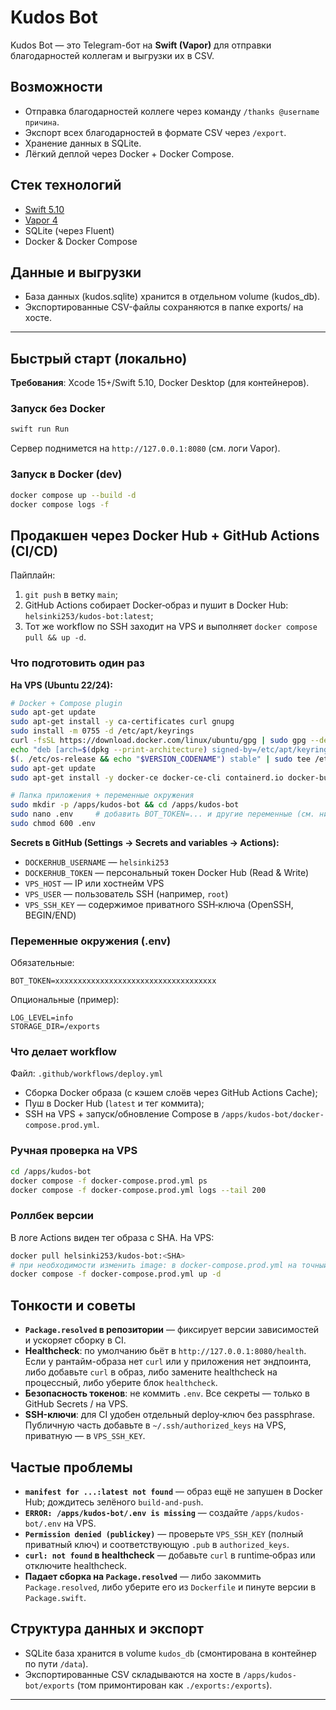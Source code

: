 # Kudos Bot

Kudos Bot — это Telegram-бот на **Swift (Vapor)** для отправки благодарностей коллегам и выгрузки их в CSV.

## Возможности
- Отправка благодарностей коллеге через команду `/thanks @username причина`.
- Экспорт всех благодарностей в формате CSV через `/export`.
- Хранение данных в SQLite.
- Лёгкий деплой через Docker + Docker Compose.

## Стек технологий
- [Swift 5.10](https://swift.org)
- [Vapor 4](https://vapor.codes)
- SQLite (через Fluent)
- Docker & Docker Compose

## Данные и выгрузки
- База данных (kudos.sqlite) хранится в отдельном volume (kudos_db).
- Экспортированные CSV-файлы сохраняются в папке exports/ на хосте.

---

## Быстрый старт (локально)

**Требования**: Xcode 15+/Swift 5.10, Docker Desktop (для контейнеров).
  
### Запуск без Docker
```bash
swift run Run
```
Сервер поднимется на `http://127.0.0.1:8080` (см. логи Vapor).
  
### Запуск в Docker (dev)
```bash
docker compose up --build -d
docker compose logs -f
```

## Продакшен через Docker Hub + GitHub Actions (CI/CD)

Пайплайн:
1. `git push` в ветку `main`;
2. GitHub Actions собирает Docker‑образ и пушит в Docker Hub: `helsinki253/kudos-bot:latest`;
3. Тот же workflow по SSH заходит на VPS и выполняет `docker compose pull && up -d`.

### Что подготовить один раз

**На VPS (Ubuntu 22/24):**
```bash
# Docker + Compose plugin
sudo apt-get update
sudo apt-get install -y ca-certificates curl gnupg
sudo install -m 0755 -d /etc/apt/keyrings
curl -fsSL https://download.docker.com/linux/ubuntu/gpg | sudo gpg --dearmor -o /etc/apt/keyrings/docker.gpg
echo "deb [arch=$(dpkg --print-architecture) signed-by=/etc/apt/keyrings/docker.gpg] https://download.docker.com/linux/ubuntu \
$(. /etc/os-release && echo "$VERSION_CODENAME") stable" | sudo tee /etc/apt/sources.list.d/docker.list > /dev/null
sudo apt-get update
sudo apt-get install -y docker-ce docker-ce-cli containerd.io docker-buildx-plugin docker-compose-plugin

# Папка приложения + переменные окружения
sudo mkdir -p /apps/kudos-bot && cd /apps/kudos-bot
sudo nano .env     # добавить BOT_TOKEN=... и другие переменные (см. ниже)
sudo chmod 600 .env
```

**Secrets в GitHub (Settings → Secrets and variables → Actions):**
- `DOCKERHUB_USERNAME` — `helsinki253`
- `DOCKERHUB_TOKEN` — персональный токен Docker Hub (Read & Write)
- `VPS_HOST` — IP или хостнейм VPS
- `VPS_USER` — пользователь SSH (например, `root`)
- `VPS_SSH_KEY` — содержимое приватного SSH‑ключа (OpenSSH, BEGIN/END)

### Переменные окружения (.env)

Обязательные:
```env
BOT_TOKEN=xxxxxxxxxxxxxxxxxxxxxxxxxxxxxxxxxxxx
```

Опциональные (пример):
```env
LOG_LEVEL=info
STORAGE_DIR=/exports
```

### Что делает workflow

Файл: `.github/workflows/deploy.yml`  
- Сборка Docker образа (с кэшем слоёв через GitHub Actions Cache);
- Пуш в Docker Hub (`latest` и тег коммита);
- SSH на VPS + запуск/обновление Compose в `/apps/kudos-bot/docker-compose.prod.yml`.

### Ручная проверка на VPS

```bash
cd /apps/kudos-bot
docker compose -f docker-compose.prod.yml ps
docker compose -f docker-compose.prod.yml logs --tail 200
```

### Роллбек версии

В логе Actions виден тег образа с SHA. На VPS:
```bash
docker pull helsinki253/kudos-bot:<SHA>
# при необходимости изменить image: в docker-compose.prod.yml на точный тег
docker compose -f docker-compose.prod.yml up -d
```

## Тонкости и советы

- **`Package.resolved` в репозитории** — фиксирует версии зависимостей и ускоряет сборку в CI.
- **Healthcheck**: по умолчанию бьёт в `http://127.0.0.1:8080/health`. Если у рантайм-образа нет `curl` или у приложения нет эндпоинта, либо добавьте `curl` в образ, либо замените healthcheck на процессный, либо уберите блок `healthcheck`.
- **Безопасность токенов**: не коммить `.env`. Все секреты — только в GitHub Secrets / на VPS.
- **SSH-ключи**: для CI удобен отдельный deploy‑ключ без passphrase. Публичную часть добавьте в `~/.ssh/authorized_keys` на VPS, приватную — в `VPS_SSH_KEY`.

## Частые проблемы

- **`manifest for ...:latest not found`** — образ ещё не запушен в Docker Hub; дождитесь зелёного `build-and-push`.
- **`ERROR: /apps/kudos-bot/.env is missing`** — создайте `/apps/kudos-bot/.env` на VPS.
- **`Permission denied (publickey)`** — проверьте `VPS_SSH_KEY` (полный приватный ключ) и соответствующую `.pub` в `authorized_keys`.
- **`curl: not found` в healthcheck** — добавьте `curl` в runtime‑образ или отключите healthcheck.
- **Падает сборка на `Package.resolved`** — либо закоммить `Package.resolved`, либо уберите его из `Dockerfile` и пинуте версии в `Package.swift`.

## Структура данных и экспорт

- SQLite база хранится в volume `kudos_db` (смонтирована в контейнер по пути `/data`).
- Экспортированные CSV складываются на хосте в `/apps/kudos-bot/exports` (том примонтирован как `./exports:/exports`).

---
